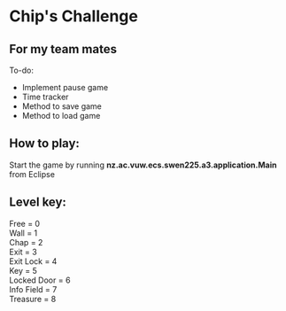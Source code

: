 # Chip's Challenge #

## For my team mates ##

To-do:
- Implement pause game
- Time tracker
- Method to save game
- Method to load game

## How to play: ##

Start the game by running **nz.ac.vuw.ecs.swen225.a3.application.Main** from Eclipse


## Level key: ##

Free = 0   
Wall = 1   
Chap = 2   
Exit = 3   
Exit Lock = 4   
Key = 5   
Locked Door = 6   
Info Field = 7   
Treasure = 8   